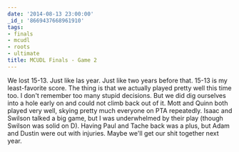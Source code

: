 ```yaml
---
date: '2014-08-13 23:00:00'
_id_: '8669437668961910'
tags:
- finals
- mcudl
- roots
- ultimate
title: MCUDL Finals - Game 2
---
```


We lost 15-13. Just like las year. Just like two years before that. 15-13 is my least-favorite score. The thing is that we actually played pretty well this time too. I don't remember too many stupid decisions. But we did dig ourselves into a hole early on and could not climb back out of it. Mott and Quinn both played very well, skying pretty much everyone on PTA repeatedly. Isaac and Swilson talked a big game, but I was underwhelmed by their play (though Swilson was solid on D). Having Paul and Tache back was a plus, but Adam and Dustin were out with injuries. Maybe we'll get our shit together next year.
